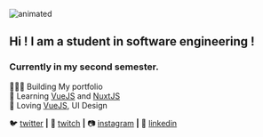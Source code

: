 ![animated](https://media.giphy.com/media/iH6bBb8FoIazylJEHj/source.gif)
## Hi ! I am a student in software engineering !  
### Currently in my second semester.

👨🏼‍💻 Building <!--[My portfolio][portfolio]-->  My portfolio  
🧠 Learning [VueJS][vuejs] and [NuxtJS][nuxtjs]  
💜 Loving [VueJS][vuejs], UI Design  

<!-- 🏡 [website][website] **|**  -->
🐦 [twitter][twitter] **|** 
🎥 [twitch][twitch] **|** 
📷 [instagram][instagram] **|** 
👔 [linkedin][linkedin]

[vuejs]: http://https://vuejs.org/
[portfolio]: https://murphee.netlify.app
[nuxtjs]: https://https://nuxtjs.org/
[twitter]: https://twitter.com/NDX_dev
[twitch]: https://twitch.tv/ndx_dev
[instagram]: https://instagram.com/nic_ndx
[linkedin]: https://linkedin.com/in/nicdx-dev